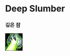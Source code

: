 # Deep Slumber

### 깊은 잠 
![깊은잠](./res/깊은잠.png)



<!-- ### Input form in markdown -->

<!-- 아이디 <input type="text"  name="name"  />
비밀번호 <input type="password"  name="password" />
제출 <input type="submit" value="제출"/> -->


<script>
</script>